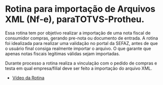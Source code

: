 # Rotina para importação de Arquivos XML (Nf-e), paraTOTVS-Protheu.
Essa rotina tem por objetivo realizar a importação de uma nota fiscal de consumidor compras, gerando pre-nota ou documento de entrada. A rotina foi idealizada para realizar uma validação no portal da SEFAZ, antes de que o usuário final consiga realmente importar o arquivo. O que garante que apenas notas fiscais legítimas válidas sejam importadas.

Durante processo a rotina realiza a vinculação com o pedido de compras e testa em qual empresa/filial deve ser feito a importação do arquivo XML.
* [Vídeo da Rotina](https://www.youtube.com/watch?v=eXXCPgPJH3Y&feature=youtu.be)
